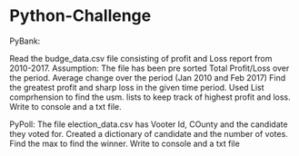 # Python-Challenge

PyBank:

Read the budge_data.csv file consisting of profit and Loss report from 2010-2017.
Assumption: The file has been pre sorted
Total Profit/Loss over the period.
Average change over the period (Jan 2010  and Feb 2017)
Find the greatest profit and sharp loss in the given time period.
Used List comprhension to find the usm.  lists to keep track of highest profit and loss.
Write to console and a txt file.

PyPoll:
The file election_data.csv has Vooter Id, COunty and the candidate they voted for.
Created a dictionary of candidate and the number of votes.
Find the max to find the winner.
Write to console and a txt file
